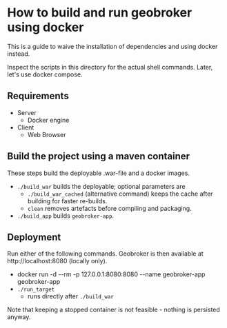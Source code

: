 # How to build and run geobroker using docker

This is a guide to waive the installation of dependencies and using docker instead.

Inspect the scripts in this directory for the actual shell commands. Later,
let's use docker compose.


## Requirements

* Server
  * Docker engine
* Client
  * Web Browser

## Build the project using a maven container

These steps build the deployable .war-file and a docker images.

* `./build_war` builds the deployable; optional parameters are
	* `./build_war_cached` (alternative command) keeps the cache after building for faster re-builds.
	* `clean` removes artefacts before compiling and packaging.
* `./build_app` builds `geobroker-app`.

## Deployment

Run either of the following commands. Geobroker is then available at http://localhost:8080 (locally only).

* docker run -d --rm -p 127.0.0.1:8080:8080 --name geobroker-app geobroker-app
* `./run_target`
	* runs directly after `./build_war`

Note that keeping a stopped container is not feasible - nothing is persisted anyway.
